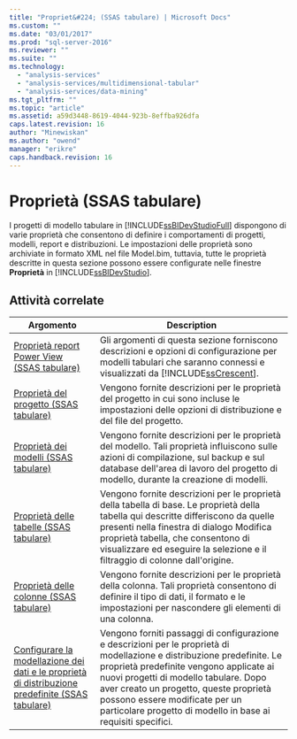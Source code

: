 ```yaml
---
title: "Propriet&#224; (SSAS tabulare) | Microsoft Docs"
ms.custom: ""
ms.date: "03/01/2017"
ms.prod: "sql-server-2016"
ms.reviewer: ""
ms.suite: ""
ms.technology: 
  - "analysis-services"
  - "analysis-services/multidimensional-tabular"
  - "analysis-services/data-mining"
ms.tgt_pltfrm: ""
ms.topic: "article"
ms.assetid: a59d3448-8619-4044-923b-8effba926dfa
caps.latest.revision: 16
author: "Minewiskan"
ms.author: "owend"
manager: "erikre"
caps.handback.revision: 16
---
```

# Propriet&#224; (SSAS tabulare)
  I progetti di modello tabulare in [!INCLUDE[ssBIDevStudioFull](../../includes/ssbidevstudiofull-md.md)] dispongono di varie proprietà che consentono di definire i comportamenti di progetti, modelli, report e distribuzioni. Le impostazioni delle proprietà sono archiviate in formato XML nel file Model.bim, tuttavia, tutte le proprietà descritte in questa sezione possono essere configurate nelle finestre **Proprietà** in [!INCLUDE[ssBIDevStudio](../../includes/ssbidevstudio-md.md)].  
  
## Attività correlate  
  
|Argomento|Description|  
|-----------|-----------------|  
|[Proprietà report Power View &#40;SSAS tabulare&#41;](../../analysis-services/tabular-models/power-view-reporting-properties-ssas-tabular.md)|Gli argomenti di questa sezione forniscono descrizioni e opzioni di configurazione per modelli tabulari che saranno connessi e visualizzati da [!INCLUDE[ssCrescent](../../includes/sscrescent-md.md)].|  
|[Proprietà del progetto &#40;SSAS tabulare&#41;](../../analysis-services/tabular-models/project-properties-ssas-tabular.md)|Vengono fornite descrizioni per le proprietà del progetto in cui sono incluse le impostazioni delle opzioni di distribuzione e del file del progetto.|  
|[Proprietà dei modelli &#40;SSAS tabulare&#41;](../../analysis-services/tabular-models/model-properties-ssas-tabular.md)|Vengono fornite descrizioni per le proprietà del modello. Tali proprietà influiscono sulle azioni di compilazione, sul backup e sul database dell'area di lavoro del progetto di modello, durante la creazione di modelli.|  
|[Proprietà delle tabelle &#40;SSAS tabulare&#41;](../../analysis-services/tabular-models/table-properties-ssas-tabular.md)|Vengono fornite descrizioni per le proprietà della tabella di base. Le proprietà della tabella qui descritte differiscono da quelle presenti nella finestra di dialogo Modifica proprietà tabella, che consentono di visualizzare ed eseguire la selezione e il filtraggio di colonne dall'origine.|  
|[Proprietà delle colonne &#40;SSAS tabulare&#41;](../../analysis-services/tabular-models/column-properties-ssas-tabular.md)|Vengono fornite descrizioni per le proprietà della colonna. Tali proprietà consentono di definire il tipo di dati, il formato e le impostazioni per nascondere gli elementi di una colonna.|  
|[Configurare la modellazione dei dati e le proprietà di distribuzione predefinite &#40;SSAS tabulare&#41;](../../analysis-services/tabular-models/configure-default-data-modeling-and-deployment-properties-ssas-tabular.md)|Vengono forniti passaggi di configurazione e descrizioni per le proprietà di modellazione e distribuzione predefinite. Le proprietà predefinite vengono applicate ai nuovi progetti di modello tabulare. Dopo aver creato un progetto, queste proprietà possono essere modificate per un particolare progetto di modello in base ai requisiti specifici.|  
  
  